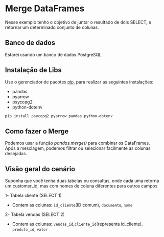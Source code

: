 # Merge DataFrames

Nesse exemplo tenho o objetivo de juntar o resultado de dois SELECT, e retornar um determinado conjunto de colunas.

## Banco de dados
Estarei usando um banco de dados PostgreSQL


## Instalação de Libs

Use o gerenciador de pacotes [pip](https://pip.pypa.io/en/stable/), para realizar as seguintes instalações:

- pandas
- pyarrow
- psycopg2
- python-dotenv

```bash
pip install psycopg2 pyarrow pandas python-dotenv
```

## Como fazer o Merge

Podemos usar a função *pandas.merge()* para combinar os DataFrames. Após a mesclagem, podemos filtrar ou selecionar facilmente as colunas desejadas.


## Visão geral do cenário

Suponha que você tenha duas tabelas ou consultas, onde cada uma retorna um customer_id, mas com nomes de coluna diferentes para outros campos:

1- Tabela cliente (SELECT 1)

- Contem as colunas: ```id_cliente```(ID comum), ```documento```, ```nome```

2- Tabela vendas (SELECT 2)

- Contem as colunas: ```vendas_id```,```cliente_id```(representa id_cliente), ```produto_id```, ```valor```

